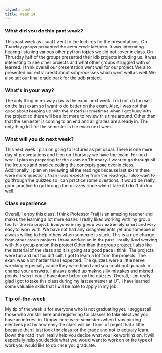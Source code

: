```yaml
---
layout: post
title: Week 14
---
```


### What did you do this past week?

This past week as usual I went to the lectures for the presentations. On Tuesday groups presented the extra credit lectures. It was interesting hearing listening various other python topics we did not cover in class. On Thrusday half of the groups presented their idb projects including us. It was interesting to see other projects and what other groups struggled with or learned. I think overall our presentation went well for our project. We also presented our extra credit about subprocesses which went well as well. We also got our final grade back for the udb project.  

### What's in your way?

The only thing in my way now is the exam next week. I did not do too well on the last exam so I want to do better on ths exam. Also, I was not that good about keeping up with the material sometimes when I got busy with the project so there will be a lot more to review this time around. Other than that the semester is coming to an end and all grades are already in. The only thing left for the semester is the exam next week.  

### What will you do next week?

This next week I plan on going to lectures as per usual. There is one more day of presentations and then on Thursday we have the exam. For next week I plan on preparing for the exam on Thursday. I want to go through all the lectures and pracice coding the concepts gone over in class. Additionally, I plan on reviewing all the readings because last exam there were more questions than I was expecting from the readings. I also want to go through the quizzes so I can practice some questions. It would be really good practice to go through the quizzes since when I take it I don't do too well.   

### Class experience

Overall, I enjoy this class. I think Professor Fraij is an amazing teacher and makes the learning a lot more easier. I really liked working with my group too for the idb project. Everyone in my group was  extremely smart and very easy to work with. We have not had any disagreements yet and someone is always willing to help others when someone is stuck. This is a nice change from other group projects I have worked on in the past. I really liked working with this group and on this project Other than the group project, I also like the material of the class and it is going at a good pace I think. The projects were fun and not too difficult. I got to learn a lot from the projects. The exam was a lot harder than I expected. The quizzes were a little nerve wrecking especially cause they were timed and you could not go back to change your answers. I always ended up makng silly mistakes and missed points. I wish I could have done better on the quizzes. Overall, I am really glad I got to take this class during my last semester at UT. I have learned some valuable skills that I will be able to apply in my job.

### Tip-of-the-week

My tip of the week is for everyone who is not graduating yet. I suggest all those who are still here and registering for classes to take electives you have an interest in. I know there were semesters when I was picking electives just by how easy the class will be. I kind of regret that a little because then I just took the class for the grade and not to actually learn. Down the road it will really help you decide what you like working on. It will especially help you decide what you would want to work on or the type of work you would like to do once you graduate. 
